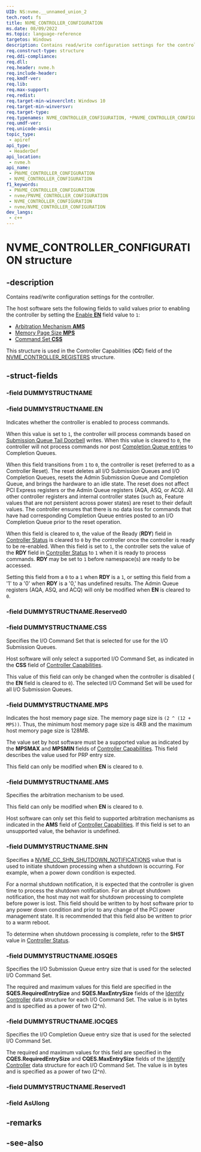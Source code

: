 ```yaml
---
UID: NS:nvme.__unnamed_union_2
tech.root: fs 
title: NVME_CONTROLLER_CONFIGURATION
ms.date: 08/09/2022
ms.topic: language-reference
targetos: Windows
description: Contains read/write configuration settings for the controller.
req.construct-type: structure
req.ddi-compliance: 
req.dll: 
req.header: nvme.h
req.include-header: 
req.kmdf-ver: 
req.lib: 
req.max-support: 
req.redist: 
req.target-min-winverclnt: Windows 10 
req.target-min-winversvr: 
req.target-type: 
req.typenames: NVME_CONTROLLER_CONFIGURATION, *PNVME_CONTROLLER_CONFIGURATION
req.umdf-ver: 
req.unicode-ansi: 
topic_type:
 - apiref
api_type:
 - HeaderDef
api_location:
 - nvme.h
api_name:
 - PNVME_CONTROLLER_CONFIGURATION
 - NVME_CONTROLLER_CONFIGURATION
f1_keywords:
 - PNVME_CONTROLLER_CONFIGURATION
 - nvme/PNVME_CONTROLLER_CONFIGURATION
 - NVME_CONTROLLER_CONFIGURATION
 - nvme/NVME_CONTROLLER_CONFIGURATION
dev_langs:
 - c++
---
```


# NVME_CONTROLLER_CONFIGURATION structure

## -description

Contains read/write configuration settings for the controller.

The host software sets the following fields to valid values prior to enabling the controller by setting the [Enable **EN**](#field-dummystructname.en) field value to `1`:

- [Arbitration Mechanism **AMS**](#field-dummystructname.ams)
- [Memory Page Size **MPS**](#field-dummystructname.mps)
- [Command Set **CSS**](#field-Sdummystructname.css)

This structure is used in the Controller Capabilities (**CC**) field of the [NVME_CONTROLLER_REGISTERS](ns-nvme-nvme_controller_registers.md) structure.

## -struct-fields

### -field DUMMYSTRUCTNAME

### -field DUMMYSTRUCTNAME.EN

Indicates whether the controller is enabled to process commands.

When this value is set to `1`, the controller will process commands based on [Submission Queue Tail Doorbell](ns-nvme-nvme_submission_queue_tail_doorbell.md) writes.
When this value is cleared to `0`, the controller will not process commands nor post [Completion Queue entries](ns-nvme-nvme_completion_entry.md) to Completion Queues.

When this field transitions from `1` to `0`, the controller is reset (referred to as a Controller Reset). The reset deletes all I/O Submission Queues and I/O Completion Queues, resets the Admin Submission Queue and Completion Queue, and brings the hardware to an idle state. The reset does not affect PCI Express registers or the Admin Queue registers (AQA, ASQ, or ACQ). All other controller registers and internal controller states (such as, Feature values that are not persistent across power states) are reset to their default values. The controller ensures that there is no data loss for commands that have had corresponding Completion Queue entries posted to an I/O Completion Queue prior to the reset operation.

When this field is cleared to `0`, the value of the Ready (**RDY**) field in [Controller Status](ns-nvme-nvme_controller_status.md) is cleared to `0` by the controller once the controller is ready to be re-enabled. When this field is set to `1`, the controller sets the value of the **RDY** field in [Controller Status](ns-nvme-nvme_controller_status.md) to `1` when it is ready to process commands. **RDY** may be set to `1` before namespace(s) are ready to be accessed.

Setting this field from a `0` to a `1` when **RDY** is a `1`, or setting this field from a '1' to a '0' when **RDY** is a '0,' has undefined results. The Admin Queue registers (AQA, ASQ, and ACQ) will only be modified when **EN** is cleared to `0`.

### -field DUMMYSTRUCTNAME.Reserved0

### -field DUMMYSTRUCTNAME.CSS

Specifies the I/O Command Set that is selected for use for the I/O Submission Queues.

Host software will only select a supported I/O Command Set, as indicated in the **CSS** field of [Controller Capabilities](ns-nvme-nvme_controller_capabilities.md).

This value of this field can only be changed when the controller is disabled ( the **EN** field is cleared to `0`). The selected I/O Command Set will be used for all I/O Submission Queues.

### -field DUMMYSTRUCTNAME.MPS

Indicates the host memory page size. The memory page size is `(2 ^ (12 + MPS))`. Thus, the minimum host memory page size is 4KB and the maximum host memory page size is 128MB.

The value set by host software must be a supported value as indicated by the **MPSMAX** and **MPSMIN** fields of [Controller Capabilities](ns-nvme-nvme_controller_capabilities.md). This field describes the value used for PRP entry size.

This field can only be modified when **EN** is cleared to `0`.

### -field DUMMYSTRUCTNAME.AMS

Specifies the arbitration mechanism to be used.

This field can only be modified when **EN** is cleared to `0`.

Host software can only set this field to supported arbitration mechanisms as indicated in the **AMS** field of [Controller Capabilities](ns-nvme-nvme_controller_capabilities.md). If this field is set to an unsupported value, the behavior is undefined.

### -field DUMMYSTRUCTNAME.SHN

Specifies a [NVME_CC_SHN_SHUTDOWN_NOTIFICATIONS](ne-nvme-nvme_cc_shn_shutdown_notifications.md) value that is used to initiate shutdown processing when a shutdown is occurring. For example, when a power down condition is expected.

For a normal shutdown notification, it is expected that the controller is given time to process the shutdown notification. For an abrupt shutdown notification, the host may not wait for shutdown processing to complete before power is lost. This field should be written to by host software prior to any power down condition and prior to any change of the PCI power management state. It is recommended that this field also be written to prior to a warm reboot. 

To determine when shutdown processing is complete, refer to the **SHST** value in [Controller Status](ns-nvme-nvme_controller_status.md).

### -field DUMMYSTRUCTNAME.IOSQES

Specifies the I/O Submission Queue entry size that is used for the selected I/O Command Set.

The required and maximum values for this field are specified in the **SQES.RequiredEntrySize** and **SQES.MaxEntrySize** fields of the [Identify Controller](ns-nvme-nvme_identify_controller_data.md) data structure for each I/O Command Set. The value is in bytes and is specified as a power of two (2^n).

### -field DUMMYSTRUCTNAME.IOCQES

Specifies the I/O Completion Queue entry size that is used for the selected I/O Command Set.

The required and maximum values for this field are specified in the **CQES.RequiredEntrySize** and **CQES.MaxEntrySize** fields of the [Identify Controller](ns-nvme-nvme_identify_controller_data.md) data structure for each I/O Command Set. The value is in bytes and is specified as a power of two (2^n).

### -field DUMMYSTRUCTNAME.Reserved1

### -field AsUlong

## -remarks

## -see-also

